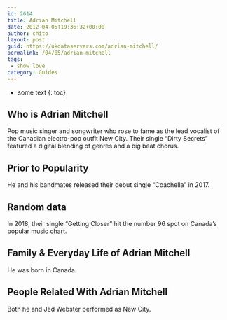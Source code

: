 ```yaml
---
id: 2614
title: Adrian Mitchell
date: 2012-04-05T19:36:32+00:00
author: chito
layout: post
guid: https://ukdataservers.com/adrian-mitchell/
permalink: /04/05/adrian-mitchell
tags:
 - show love
category: Guides
---
```


* some text
{: toc}


## Who is  Adrian Mitchell
                  
                  
                  
Pop music singer and songwriter who rose to fame as the lead vocalist of the Canadian electro-pop outfit New City. Their single &#8220;Dirty Secrets&#8221; featured a digital blending of genres and a big beat chorus.
                  
                
                
                
## Prior to Popularity 
                  
                  
                  
He and his bandmates released their debut single &#8220;Coachella&#8221; in 2017.
                  
                
                
                
## Random data 
                  
                  
                  
In 2018, their single &#8220;Getting Closer&#8221; hit the number 96 spot on Canada&#8217;s popular music chart.
                  
                
                
                
## Family & Everyday Life of Adrian Mitchell
                  
                  
                  
He was born in Canada.
                  
                
                
                
## People Related With  Adrian Mitchell
                  
                  
                  
Both he and Jed Webster performed as New City.
                  
                
              
            
          
          
          
    
    
  
